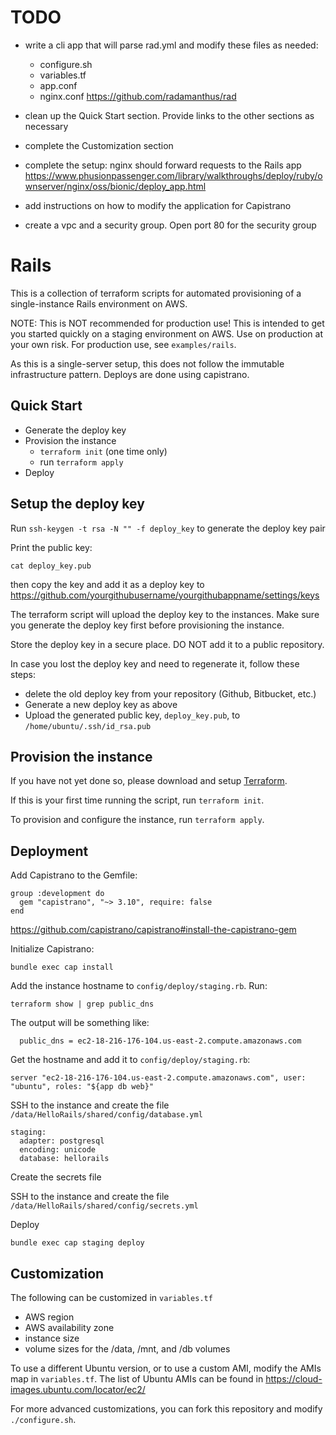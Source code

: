 # TODO
- write a cli app that will parse rad.yml and modify these files as needed:
  - configure.sh
  - variables.tf
  - app.conf
  - nginx.conf
https://github.com/radamanthus/rad

- clean up the Quick Start section. Provide links to the other sections as necessary
- complete the Customization section
- complete the setup: nginx should forward requests to the Rails app
https://www.phusionpassenger.com/library/walkthroughs/deploy/ruby/ownserver/nginx/oss/bionic/deploy_app.html
- add instructions on how to modify the application for Capistrano
- create a vpc and a security group. Open port 80 for the security group

# Rails

This is a collection of terraform scripts for automated provisioning of a single-instance Rails environment on AWS.

NOTE: This is NOT recommended for production use! This is intended to get you started quickly on a staging environment on AWS. Use on production at your own risk. For production use, see `examples/rails`.

As this is a single-server setup, this does not follow the immutable infrastructure pattern. Deploys are done using capistrano.

## Quick Start

- Generate the deploy key
- Provision the instance
  - `terraform init` (one time only)
  - run `terraform apply`
- Deploy

## Setup the deploy key

Run `ssh-keygen -t rsa -N "" -f deploy_key` to generate the deploy key pair

Print the public key:

```
cat deploy_key.pub
```

then copy the key and add it as a deploy key to https://github.com/yourgithubusername/yourgithubappname/settings/keys

The terraform script will upload the deploy key to the instances. Make sure you generate the deploy key first before provisioning the instance.

Store the deploy key in a secure place. DO NOT add it to a public repository.

In case you lost the deploy key and need to regenerate it, follow these steps:

- delete the old deploy key from your repository (Github, Bitbucket, etc.)
- Generate a new deploy key as above
- Upload the generated public key, `deploy_key.pub`, to `/home/ubuntu/.ssh/id_rsa.pub`

## Provision the instance

If you have not yet done so, please download and setup [Terraform](http://terraform.io).

If this is your first time running the script, run `terraform init`.

To provision and configure the instance, run `terraform apply`.

## Deployment

Add Capistrano to the Gemfile:

```
group :development do
  gem "capistrano", "~> 3.10", require: false
end
```

https://github.com/capistrano/capistrano#install-the-capistrano-gem

Initialize Capistrano:

```
bundle exec cap install
```

Add the instance hostname to `config/deploy/staging.rb`. Run:

```
terraform show | grep public_dns
```

The output will be something like:

```
  public_dns = ec2-18-216-176-104.us-east-2.compute.amazonaws.com
```

Get the hostname and add it to `config/deploy/staging.rb`:

```
server "ec2-18-216-176-104.us-east-2.compute.amazonaws.com", user: "ubuntu", roles: "${app db web}"
```

SSH to the instance and create the file `/data/HelloRails/shared/config/database.yml`

```
staging:
  adapter: postgresql
  encoding: unicode
  database: hellorails
```

Create the secrets file

SSH to the instance and create the file `/data/HelloRails/shared/config/secrets.yml`

Deploy

```
bundle exec cap staging deploy
```

## Customization

The following can be customized in `variables.tf`
- AWS region
- AWS availability zone
- instance size
- volume sizes for the /data, /mnt, and /db volumes

To use a different Ubuntu version, or to use a custom AMI, modify the AMIs map in `variables.tf`. The list of Ubuntu AMIs can be found in https://cloud-images.ubuntu.com/locator/ec2/

For more advanced customizations, you can fork this repository and modify `./configure.sh`.

